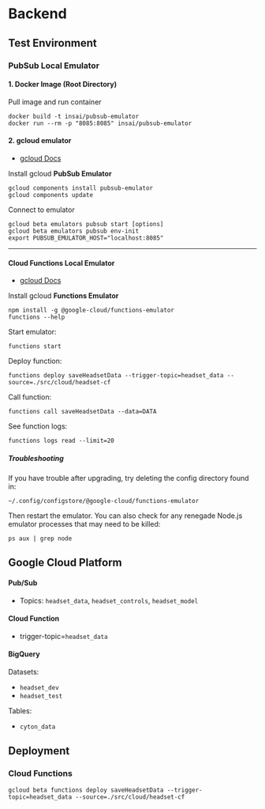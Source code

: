 # Backend

## Test Environment
### PubSub Local Emulator

#### 1. Docker Image (Root Directory)
Pull image and run container

    docker build -t insai/pubsub-emulator
    docker run --rm -p "8085:8085" insai/pubsub-emulator

#### 2. gcloud emulator 
* [gcloud Docs](https://cloud.google.com/pubsub/docs/emulator)

Install gcloud **PubSub Emulator**

    gcloud components install pubsub-emulator
    gcloud components update

Connect to emulator

    gcloud beta emulators pubsub start [options]
    gcloud beta emulators pubsub env-init
    export PUBSUB_EMULATOR_HOST="localhost:8085"
___
#### Cloud Functions Local Emulator
* [gcloud Docs](https://cloud.google.com/functions/docs/emulator)

Install gcloud **Functions Emulator**

    npm install -g @google-cloud/functions-emulator
    functions --help

Start emulator:

    functions start

Deploy function:

    functions deploy saveHeadsetData --trigger-topic=headset_data --source=./src/cloud/headset-cf

Call function:

    functions call saveHeadsetData --data=DATA

See function logs:

    functions logs read --limit=20

##### Troubleshooting
If you have trouble after upgrading, try deleting the config
directory found in:

    ~/.config/configstore/@google-cloud/functions-emulator

Then restart the emulator. You can also check for any renegade
Node.js emulator processes that may need to be killed:

    ps aux | grep node

## Google Cloud Platform
#### Pub/Sub
* Topics: `headset_data`, `headset_controls`, `headset_model`

#### Cloud Function
* trigger-topic=`headset_data`

#### BigQuery
Datasets:
* `headset_dev`
* `headset_test`

Tables:
* `cyton_data`

## Deployment
### Cloud Functions
    
    gcloud beta functions deploy saveHeadsetData --trigger-topic=headset_data --source=./src/cloud/headset-cf